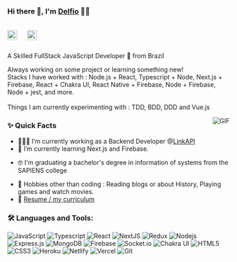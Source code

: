 ### Hi there 👋, I'm [Delfio](https://www.linkedin.com/in/delfio-francisco-dutra-teixeira-5a4051169/) 🐱‍💻

<br/>

<a href="https://www.linkedin.com/in/delfio-francisco-dutra-teixeira-5a4051169/" >
  <img align="left" alt="Delfio Linkedin" width="22px" src="https://cdn-icons-png.flaticon.com/512/174/174857.png" />
</a>

<a href="mail:delfio_eu@hotmail.com" >
  <img align="left" alt="Delfio E-mail" style="margin-left: 20px;" width="22px" src="https://upload.wikimedia.org/wikipedia/commons/thumb/f/f7/Microsoft_Outlook_2013-2019_logo.svg/2086px-Microsoft_Outlook_2013-2019_logo.svg.png" />
</a>


<br />

<br/>

<p>
  A Skilled FullStack JavaScript Developer 🚀 from Brazil <img src="https://cdn-icons-png.flaticon.com/512/3022/3022546.png" width="15px" />
  <br/>

  Always working on some project or learning something new!
  <br/>
  Stacks I have worked with : Node.js + React, Typescript + Node, Next.js + Firebase, React + Chakra UI, React Native + Firebase, Node + Firebase, Node + jest, and more.
  <br/>  
  Things I am currently experimenting with : TDD, BDD, DDD and Vue.js
  <br/>

</p>


  <img align="right" alt="GIF" src="https://media.giphy.com/media/MC6eSuC3yypCU/giphy.gif" />
  
### ✨ Quick Facts

- 👨🏽‍💻 I’m currently working as a Backend Developer @[LinkAPI](https://www.linkapi.solutions/)
- 🌱 I’m currently learning Next.js and Firebase.
<!--- 🤔 I’m looking for help for my future MERN projects.-->
- 🤓 I'm graduating a bachelor's degree in information of systems from the SAPIENS college
<!--- ⚡️ Fun-Fact: I sleep at 6am 🙃. -->
- 🎿 Hobbies other than coding : Reading blogs or about History, Playing games and watch movies.
- 📝 [Resume / my curriculum](https://drive.google.com/file/d/1U3sGYMPD4YmFudZwhvczDJsL_iA8kwgR/view?usp=sharing)

### 🛠️ Languages and Tools:

![JavaScript](https://img.shields.io/badge/-JavaScript-black?style=flat-square&logo=javascript)
![Typescript](https://img.shields.io/badge/-Typescript-black?style=flat-square&logo=typescript)
![React](https://img.shields.io/badge/-React-black?style=flat-square&logo=react)
![NextJS](https://img.shields.io/badge/-NextJS-black?style=flat-square&logo=next.JS)
![Redux](https://img.shields.io/badge/-Redux-black?style=flat-square&logo=Redux)
![Nodejs](https://img.shields.io/badge/-Nodejs-black?style=flat-square&logo=Node.js)
![Express.js](https://img.shields.io/badge/-Express-black?style=flat-square&logo=expressjs)
![MongoDB](https://img.shields.io/badge/-MongoDB-black?style=flat-square&logo=mongodb)
![Firebase](https://img.shields.io/badge/-Firebase-black?style=flat-square&logo=Firebase)
![Socket.io](https://img.shields.io/badge/-Socket-black?style=flat-square&logo=socket.io)
![Chakra UI](https://img.shields.io/badge/-ChakraUI-black?style=flat-square&logo=chakraui)
![HTML5](https://img.shields.io/badge/-HTML5-black?style=flat-square&logo=html5&logoColor=white)
![CSS3](https://img.shields.io/badge/-CSS3-black?style=flat-square&logo=css3)
![Heroku](https://img.shields.io/badge/-Heroku-black?style=flat-square&logo=heroku)
![Netlify](https://img.shields.io/badge/-Netlify-black?style=flat-square&logo=netlify)
![Vercel](https://img.shields.io/badge/-Vercel-black?style=flat-square&logo=vercel)
![Git](https://img.shields.io/badge/-Git-black?style=flat-square&logo=git)
